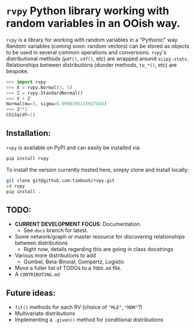 # `rvpy` Python library working with random variables in an OOish way.

`rvpy` is a library for working with random variables in a "Pythonic" way.
Random variables (coming soon: random vectors) can be stored as objects to be
used in several common operations and conversions. `rvpy`'s distributional
methods (`pdf()`, `cdf()`, etc) are wrapped around `scipy.stats`. Relationships
between distributions (dunder methods, `to_*()`, etc) are bespoke.

```python
>>> import rvpy
>>> X = rvpy.Normal(3, 5)
>>> Z = rvpy.StandardNormal()
>>> X + Z
Normal(mu=3, sigma=5.0990195135927845)
>>> Z**2
ChiSq(df=1)
```

## Installation:
`rvpy` is available on PyPI and can easily be installed via

```bash
pip install rvpy
```
To install the version currently hosted here, simply clone and install locally:

```bash
git clone git@github.com:timbook/rvpy.git
cd rvpy
pip install .
```

## TODO:
* **CURRENT DEVELOPMENT FOCUS**: Documentation.
    - See `docs` branch for latest.
* Some network/graph or master resource for discovering relationships between distributions
    - Right now, details regarding this are going in class docstrings
* Various more distributions to add
    - Gumbel, Beta-Binoial, Gompertz, Logistic
* Move a fuller list of TODOs to a `TODO.md` file.
* A `CONTRIBUTING.md`

## Future ideas:
* `fit()` methods for each RV (choice of `"MLE"`, `"MOM"`?)
* Multivariate distributions
* Implementing a `.given()` method for conditional distributions
